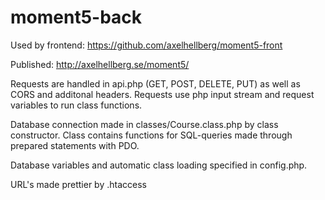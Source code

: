 # moment5-back
Used by frontend: https://github.com/axelhellberg/moment5-front

Published: http://axelhellberg.se/moment5/

Requests are handled in api.php (GET, POST, DELETE, PUT) as well as CORS and additonal headers. Requests use php input stream and request variables to run class functions.

Database connection made in classes/Course.class.php by class constructor. Class contains functions for SQL-queries made through prepared statements with PDO.

Database variables and automatic class loading specified in config.php.

URL's made prettier by .htaccess
